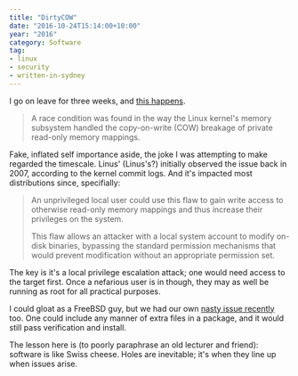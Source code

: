 ```yaml
---
title: "DirtyCOW"
date: "2016-10-24T15:14:00+10:00"
year: "2016"
category: Software
tag:
- linux
- security
- written-in-sydney
---
```

I go on leave for three weeks, and [this happens].

> A race condition was found in the way the Linux kernel's memory subsystem handled the copy-on-write (COW) breakage of private read-only memory mappings.

Fake, inflated self importance aside, the joke I was attempting to make regarded the timescale. Linus' (Linus's?) initially observed the issue back in 2007, according to the kernel commit logs. And it's impacted most distributions since, specifially:

> An unprivileged local user could use this flaw to gain write access to otherwise read-only memory mappings and thus increase their privileges on the system.
> 
> This flaw allows an attacker with a local system account to modify on-disk binaries, bypassing the standard permission mechanisms that would prevent modification without an appropriate permission set.

The key is it's a local privilege escalation attack; one would need access to the target first. Once a nefarious user is in though, they may as well be running as root for all practical purposes.

I could gloat as a FreeBSD guy, but we had our own [nasty issue recently] too. One could include any manner of extra files in a package, and it would still pass verification and install.

The lesson here is (to poorly paraphrase an old lecturer and friend): software is like Swiss cheese. Holes are inevitable; it's when they line up when issues arise.

[this happens]: https://github.com/dirtycow/dirtycow.github.io/wiki/VulnerabilityDetails
[nasty issue recently]: https://www.freebsd.org/security/advisories/FreeBSD-SA-16:30.portsnap.asc
